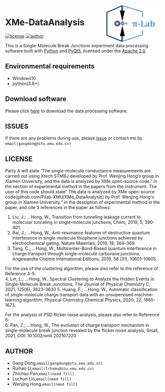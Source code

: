 <img src="/images/pilab-logo.png" alt="logo" height="120" align="right" title="Pilab DataAnalysis" />

# XMe-DataAnalysis
[![license](https://img.shields.io/badge/license-Apache--2.0-blue.svg)](https://github.com/Pilab-XMU/XMe_DataAnalysis/blob/master/LICENSE)
[![author](https://img.shields.io/badge/author-Gang--Dong-blue.svg)](https://github.com/Gang-Dong)

This is a Single-Molecule Break Junctions experiment data processing software built with [Python](https://www.python.org) and [PyQt5](https://riverbankcomputing.com/software/pyqt/download5), licensed under the [Apache 2.0](LICENSE).

## Environmental requirements
* Windows10
* python(3.8+)

## Download software  
Please click [here](https://github.com/Pilab-XMU/XMe_DataAnalysis/releases) to download the data processing software.

## ISSUES  
If there are any problems during use, 
please [issue](https://github.com/Pilab-XMU/XMe_DataAnalysis/issues) or contact me by `email(gangdong@stu.xmu.edu.cn)`

## LICENSE
Party A will state “The single-molecule conductance measurements are carried out using Xtech STMBJ developed by Prof. Wenjing Hong’s group in Xiamen University, and the data is analyzed by XMe open-source code.” in the section of experimental method in the papers from the instrument. The user of this code should state“ The data is analyzed by XMe open-source code(github.com/Pilab-XMU/XMe_DataAnalysis) by Prof. Wenjing Hong's group in Xiamen University.” in the desciption of experimental method in the paper, and cite 3 references in the paper as follows:
1. Liu, J.; …Hong, W., Transition from tunneling leakage current to molecular tunneling in single-molecule junctions, Chem, 2019, 5, 390-401.
2. Bai, J.; …Hong, W., Anti-resonance features of destructive quantum interference in single-molecule thiophene junctions achieved by electrochemical gating, Nature Materials, 2019, 18, 364–369.
3. Tang, C.; …Hong, W., Multicenter-Bond-Based quantum interference in charge transport through single-molecule carborane junctions, Angewandte Chemie International Editions, 2019, 58 (31), 10601-10605.

For the use of the clustering algorithm, please also refer to the reference of Reference 4-5:    
4. Lin, L.; …Hong, W., Spectral Clustering to Analyze the Hidden Events in Single-Molecule Break Junctions, The Journal of Physical Chemistry C, 2021, 125(6), 3623–3630
5. Huang, F.; …Hong, W., Automatic classification of single-molecule charge transport data with an unsupervised machine-learning algorithm, Physical Chemistry Chemical Physics, 2020, 22, 1665-1673.

For the analysis of PSD flicker noise analysis, please also refer to Reference 6:    
6. Pan, Z.; …Hong, W., The evolution of charge transport mechanism in single-molecule break junction revealed by the flicker noise analysis, Small, 2021, DOI: 10.1002/smll.202107220
## AUTHOR
- Gang Dong,`email(gangdong@stu.xmu.edu.cn)`
- Ruihao Li,`email(lrhxmu@stu.xmu.edu.cn)`
- Zhichao Pan,`email(need fill)`
- Luchun Lin,`email(need fill)`
- Wenjing Hong,`email(need fill)`
